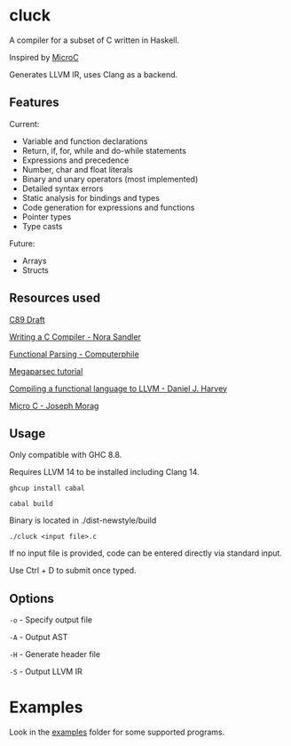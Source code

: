 # cluck

A compiler for a subset of C written in Haskell.

Inspired by [MicroC](https://blog.josephmorag.com/posts/mcc0/)

Generates LLVM IR, uses Clang as a backend.

## Features

Current:

- Variable and function declarations
- Return, if, for, while and do-while statements
- Expressions and precedence
- Number, char and float literals
- Binary and unary operators (most implemented)
- Detailed syntax errors
- Static analysis for bindings and types
- Code generation for expressions and functions
- Pointer types
- Type casts

Future:

- Arrays
- Structs

## Resources used

[C89 Draft](https://port70.net/%7Ensz/c/c89/c89-draft.html)

[Writing a C Compiler - Nora Sandler](https://norasandler.com/2017/11/29/Write-a-Compiler.html)

[Functional Parsing - Computerphile](https://www.youtube.com/watch?v=dDtZLm7HIJs)

[Megaparsec tutorial](https://markkarpov.com/tutorial/megaparsec.html)

[Compiling a functional language to LLVM - Daniel J. Harvey](https://danieljharvey.github.io/posts/2023-02-08-llvm-compiler-part-1.html)

[Micro C - Joseph Morag](https://blog.josephmorag.com/posts/mcc0/)

## Usage

Only compatible with GHC 8.8.

Requires LLVM 14 to be installed including Clang 14.

```
ghcup install cabal
```

```
cabal build
```

Binary is located in ./dist-newstyle/build

```
./cluck <input file>.c
```

If no input file is provided, code can be entered directly via standard input.

Use Ctrl + D to submit once typed.

## Options

`-o` - Specify output file

`-A` - Output AST

`-H` - Generate header file

`-S` - Output LLVM IR

# Examples

Look in the [examples](examples) folder for some supported programs.
